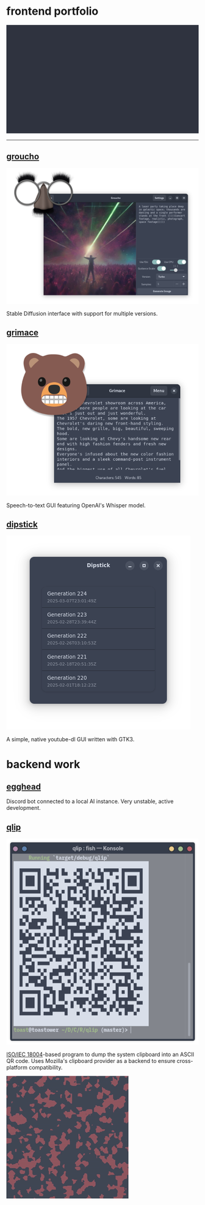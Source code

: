 # frontend portfolio
![Shader designed in Blender](resources/lineart.gif)

---

## [groucho](https://github.com/toasterrepairman/groucho)
![grimace](resources/Groucho.png)

Stable Diffusion interface with support for multiple versions.

## [grimace](https://github.com/toasterrepairman/grimace)
![grimace](resources/Grimace.png)

Speech-to-text GUI featuring OpenAI's Whisper model.

## [dipstick](https://github.com/toasterrepairman/dipstick)
![dipstick](resources/dipstick.png)

A simple, native youtube-dl GUI written with GTK3.

# backend work

## [egghead](https://github.com/toasterrepairman/egghead)

Discord bot connected to a local AI instance. Very unstable, active development.

## [qlip](https://github.com/toasterrepairman/qlip)
![qlip](resources/qlip.png)

[ISO/IEC 18004](https://www.iso.org/standard/62021.html)-based program to dump the system clipboard into an ASCII QR code. Uses Mozilla's clipboard provider as a backend to ensure cross-platform compatibility.

![Shader designed in Blender](resources/noise.gif)
